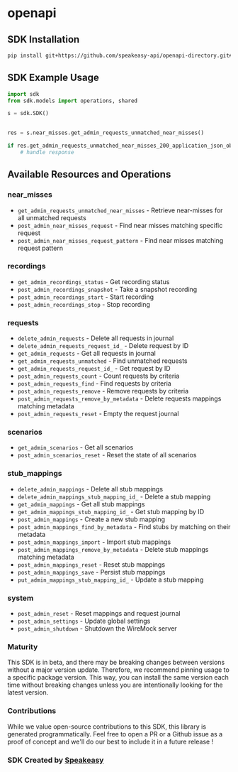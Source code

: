 # openapi

<!-- Start SDK Installation -->
## SDK Installation

```bash
pip install git+https://github.com/speakeasy-api/openapi-directory.git#subdirectory=SDKs/wiremock.org/admin/2.35.0/python
```
<!-- End SDK Installation -->

## SDK Example Usage
<!-- Start SDK Example Usage -->
```python
import sdk
from sdk.models import operations, shared

s = sdk.SDK()

    
res = s.near_misses.get_admin_requests_unmatched_near_misses()

if res.get_admin_requests_unmatched_near_misses_200_application_json_object is not None:
    # handle response
```
<!-- End SDK Example Usage -->

<!-- Start SDK Available Operations -->
## Available Resources and Operations


### near_misses

* `get_admin_requests_unmatched_near_misses` - Retrieve near-misses for all unmatched requests
* `post_admin_near_misses_request` - Find near misses matching specific request
* `post_admin_near_misses_request_pattern` - Find near misses matching request pattern

### recordings

* `get_admin_recordings_status` - Get recording status
* `post_admin_recordings_snapshot` - Take a snapshot recording
* `post_admin_recordings_start` - Start recording
* `post_admin_recordings_stop` - Stop recording

### requests

* `delete_admin_requests` - Delete all requests in journal
* `delete_admin_requests_request_id_` - Delete request by ID
* `get_admin_requests` - Get all requests in journal
* `get_admin_requests_unmatched` - Find unmatched requests
* `get_admin_requests_request_id_` - Get request by ID
* `post_admin_requests_count` - Count requests by criteria
* `post_admin_requests_find` - Find requests by criteria
* `post_admin_requests_remove` - Remove requests by criteria
* `post_admin_requests_remove_by_metadata` - Delete requests mappings matching metadata
* `post_admin_requests_reset` - Empty the request journal

### scenarios

* `get_admin_scenarios` - Get all scenarios
* `post_admin_scenarios_reset` - Reset the state of all scenarios

### stub_mappings

* `delete_admin_mappings` - Delete all stub mappings
* `delete_admin_mappings_stub_mapping_id_` - Delete a stub mapping
* `get_admin_mappings` - Get all stub mappings
* `get_admin_mappings_stub_mapping_id_` - Get stub mapping by ID
* `post_admin_mappings` - Create a new stub mapping
* `post_admin_mappings_find_by_metadata` - Find stubs by matching on their metadata
* `post_admin_mappings_import` - Import stub mappings
* `post_admin_mappings_remove_by_metadata` - Delete stub mappings matching metadata
* `post_admin_mappings_reset` - Reset stub mappings
* `post_admin_mappings_save` - Persist stub mappings
* `put_admin_mappings_stub_mapping_id_` - Update a stub mapping

### system

* `post_admin_reset` - Reset mappings and request journal
* `post_admin_settings` - Update global settings
* `post_admin_shutdown` - Shutdown the WireMock server
<!-- End SDK Available Operations -->

### Maturity

This SDK is in beta, and there may be breaking changes between versions without a major version update. Therefore, we recommend pinning usage
to a specific package version. This way, you can install the same version each time without breaking changes unless you are intentionally
looking for the latest version.

### Contributions

While we value open-source contributions to this SDK, this library is generated programmatically.
Feel free to open a PR or a Github issue as a proof of concept and we'll do our best to include it in a future release !

### SDK Created by [Speakeasy](https://docs.speakeasyapi.dev/docs/using-speakeasy/client-sdks)
